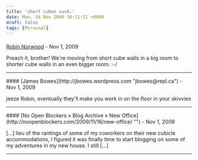 ```yaml
---
title: 'short cubes suck.'
date: Mon, 16 Nov 2009 16:11:11 +0000
draft: false
tags: [Personal]
---
```



#### 
[Robin Norwood]( "robin.norwood@gmail.com") - <time datetime="2009-11-16 13:00:09">Nov 1, 2009</time>

Preach it, brother! We're moving from short cube walls in a big room to shorter cube walls in an even bigger room. :-/
<hr />
#### 
[James Bowes](http://jbowes.wordpress.com "jbowes@repl.ca") - <time datetime="2009-11-16 13:12:01">Nov 1, 2009</time>

jeeze Robin, eventually they'll make you work in on the floor in your skivvies
<hr />
#### 
[No Open Blockers &raquo; Blog Archive &raquo; New Office](http://noopenblockers.com/2009/11/16/new-office/ "") - <time datetime="2009-11-16 18:12:34">Nov 1, 2009</time>

\[...\] lieu of the rantings of some of my coworkers on their new cubicle accommodations, I figured it was finally time to start blogging on some of my adventures in my new house. I still \[...\]
<hr />
